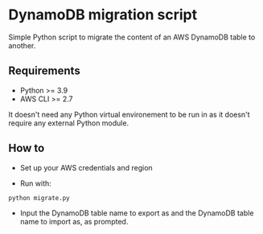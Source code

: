 # DynamoDB migration script

Simple Python script to migrate the content of an AWS DynamoDB table to another.

## Requirements

- Python >= 3.9
- AWS CLI >= 2.7

It doesn't need any Python virtual environement to be run in as it doesn't require any external Python module.

## How to

- Set up your AWS credentials and region

- Run with:
```bash
python migrate.py
```

- Input the DynamoDB table name to export as and the DynamoDB table name to import as, as prompted.
